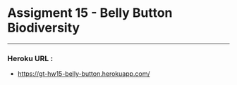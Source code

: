 # Assigment 15 - Belly Button Biodiversity
___

### Heroku URL : 
+ https://gt-hw15-belly-button.herokuapp.com/